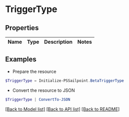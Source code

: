 # TriggerType
## Properties

Name | Type | Description | Notes
------------ | ------------- | ------------- | -------------

## Examples

- Prepare the resource
```powershell
$TriggerType = Initialize-PSSailpoint.BetaTriggerType 
```

- Convert the resource to JSON
```powershell
$TriggerType | ConvertTo-JSON
```

[[Back to Model list]](../README.md#documentation-for-models) [[Back to API list]](../README.md#documentation-for-api-endpoints) [[Back to README]](../README.md)

